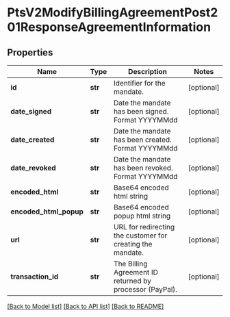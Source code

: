 # PtsV2ModifyBillingAgreementPost201ResponseAgreementInformation

## Properties
Name | Type | Description | Notes
------------ | ------------- | ------------- | -------------
**id** | **str** | Identifier for the mandate.  | [optional] 
**date_signed** | **str** | Date the mandate has been signed.  Format YYYYMMdd | [optional] 
**date_created** | **str** | Date the mandate has been created.  Format YYYYMMdd | [optional] 
**date_revoked** | **str** | Date the mandate has been revoked.  Format YYYYMMdd | [optional] 
**encoded_html** | **str** | Base64 encoded html string | [optional] 
**encoded_html_popup** | **str** | Base64 encoded popup html string | [optional] 
**url** | **str** | URL for redirecting the customer for creating the mandate.  | [optional] 
**transaction_id** | **str** | The Billing Agreement ID returned by processor (PayPal).  | [optional] 

[[Back to Model list]](../README.md#documentation-for-models) [[Back to API list]](../README.md#documentation-for-api-endpoints) [[Back to README]](../README.md)


